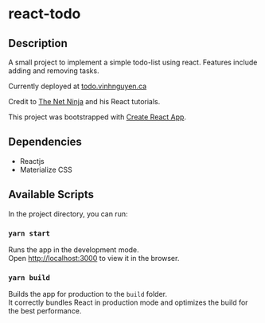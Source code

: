 # react-todo

## Description

A small project to implement a simple todo-list using react. Features include adding and removing tasks.

Currently deployed at [todo.vinhnguyen.ca](https://todo.vinhnguyen.ca/)

Credit to [The Net Ninja](https://www.youtube.com/channel/UCW5YeuERMmlnqo4oq8vwUpg) and his React tutorials.

This project was bootstrapped with [Create React App](https://github.com/facebook/create-react-app).

## Dependencies

- Reactjs
- Materialize CSS

## Available Scripts

In the project directory, you can run:

### `yarn start`

Runs the app in the development mode.<br />
Open [http://localhost:3000](http://localhost:3000) to view it in the browser.

### `yarn build`

Builds the app for production to the `build` folder.<br />
It correctly bundles React in production mode and optimizes the build for the best performance.
